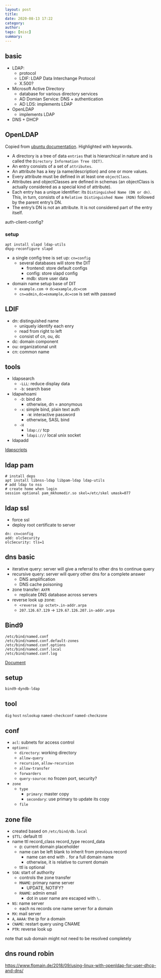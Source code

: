 ```yaml
---
layout: post
title: 
date: 2020-08-13 17:22
category: 
author: 
tags: [misc]
summary: 
---
```


## basic

* LDAP:
  * protocol
  * LDIF: LDAP Data Interchange Protocol
  * X.500?
* Microsoft Active Directory
  * database for various directory services
  * AD Domian Service: DNS + authentication
  * AD LDS: implements LDAP
* OpenLDAP
  * implements LDAP
* DNS + DHCP

## OpenLDAP

Copied from [ubuntu documentation](https://ubuntu.com/server/docs/service-ldap). Highlighted with keywords.

* A directory is a tree of data `entries` that is hierarchical in nature and is called the `Directory Information Tree (DIT)`.
* An entry consists of a set of `attributes`.
* An attribute has a key (a name/description) and one or more values.
* Every attribute must be defined in at least one `objectClass`.
* Attributes and objectClasses are defined in schemas (an objectClass is actually considered as a special kind of attribute).
* Each entry has a unique identifier: its `Distinguished Name (DN or dn)`. This, in turn, consists of a `Relative Distinguished Name (RDN)` followed by the parent entry’s DN.
* The entry’s DN is not an attribute. It is not considered part of the entry itself.

auth-client-config?

### setup

```
apt install slapd ldap-utils
dkpg-reconfigure slapd
```

* a single config tree is set up: `cn=config`
  * several databases will store the DIT
    * frontend: store default configs
    * config: store slapd config
    * mdb: store user data
* domain name setup base of DIT
  * `example.com` -> `dc=example,dc=com`
  * `cn=admin,dc=exmample,dc=com` is set with passwd

## LDIF

* dn: distinguished name
  * uniquely identify each enry
  * read from right to left
  * consist of cn, ou, dc
* dc: domain component
* ou: organizational unit
* cn: common name

## tools

* ldapsearch
  * `-LLL`: reduce display data
  * `-b`: search base
* ldapwhoami
  * `-D`: bind dn
    * otherwise, dn = anonymous
  * `-x`: simple bind, plain text auth
    * `-W`: interactive password
    * otherwise, SASL bind
  * `-H`
    * `ldap://` tcp
    * `ldapi:///` local unix socket
* ldapadd

[ldapscripts](https://ubuntu.com/server/docs/service-ldap-usage)

## ldap pam

```
# install deps
apt install libnss-ldap libpam-ldap ldap-utils
# add ldap to nss
# create home when login
session optional pam_mkhomedir.so skel=/etc/skel umask=077
```

## ldap ssl

* force ssl
* deploy root certificate to server

```
dn: cn=config
add: olcSecurity
olcSecurity: tls=1
```

## dns basic

* iterative query: server will give a referral to other dns to continue query
* recursive query: server will query other dns for a complete answer
  * DNS amplification
  * DNS cache poisoning
* zone transfer: `AXFR`
  * replicate DNS database across servers
* reverse look up zone:
  * `<reverse ip octet>.in-addr.arpa`
  * `207.126.67.129` -> `129.67.126.207.in-addr.arpa`

## Bind9

```
/etc/bind/named.conf
/etc/bind/named.conf.default-zones
/etc/bind/named.conf.options
/etc/bind/named.conf.local
/etc/bind/named.conf.log
```

[Document](https://bind9.readthedocs.io/en/latest/reference.html)

## setup 

```
bind9-dyndb-ldap
```

## tool

`dig`
`host`
`nslookup`
`named-checkconf`
`named-checkzone`

## conf

* `acl`: subnets for access control
* `options`:
  * `directory`: working directory
  * `allow-query`
  * `recursion`, `allow-recursion`
  * `allow-transfer`
  * `forwarders`
  * `query-source`: no frozen port, security?
* `zone`
  * `type`
    * `primary`: master copy
    * `secondary`: use primary to update its copy
  * `file`

## zone file

* created based on `/etc/bind/db.local`
* `$TTL`: default ttl
* name ttl record_class	record_type record_data
  * `@`: current domain placeholder
  * name can be left blank to inherit from previous record
    * name can end with `.` for a full domain name
    * otherwise, it is relative to current domain
  * ttl is optional
* `SOA`: start of authority
  * controls the zone transfer
  * `MNAME`: primary name server
    * UPDATE, NOTIFY?
  * `RNAME`: admin email
    * dot in user name are escaped with `\.`
* `NS`: name server
  * each ns records one name server for a domain
* `MX`: mail server
* `A`, `AAAA`: the ip for a domain
* `CNAME`: restart query using CNAME
* `PTR`: reverse look up

note that sub domain might not need to be resolved completely

## dns round robin


https://www.flomain.de/2018/09/using-linux-with-openldap-for-user-dhcp-and-dns/
